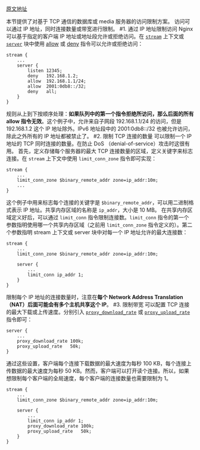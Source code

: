 [原文地址](https://www.nginx.com/resources/admin-guide/restricting-access-tcp/)

本节提供了对基于 TCP 通信的数据库或 media 服务器的访问限制方案。 访问可以通过 IP 地址，同时连接数量或带宽进行限制。
#1. 通过 IP 地址限制访问
Nginx 可以基于指定的客户端 IP 地址或地址段允许或拒绝访问。在 [`stream`](http://nginx.org/en/docs/stream/ngx_stream_core_module.html?&_ga=2.55100195.904408446.1519087829-413045118.1519087829#stream) 上下文或 [`server`](http://nginx.org/en/docs/stream/ngx_stream_core_module.html?&_ga=2.55100195.904408446.1519087829-413045118.1519087829#server) 块中使用 [allow](http://nginx.org/en/docs/stream/ngx_stream_access_module.html?&_ga=2.19933232.904408446.1519087829-413045118.1519087829#allow) 或 [deny](http://nginx.org/en/docs/stream/ngx_stream_access_module.html?&_ga=2.55100195.904408446.1519087829-413045118.1519087829#deny) 指令可以允许或拒绝访问：
```
stream {
    ...
    server {
        listen 12345;
        deny   192.168.1.2;
        allow  192.168.1.1/24;
        allow  2001:0db8::/32;
        deny   all;
    }
}
```
规则从上到下按顺序处理：**如果队列中的第一个指令拒绝所访问，那么后面的所有 allow 指令无效**。这个例子中，允许来自子网段 192.168.1.1/24 的访问，但是 192.168.1.2 这个 IP 地址除外。IPv6 地址段中的 2001:0db8::/32 也被允许访问，除此之外所有的 IP 地址都被禁止了。
#2. 限制 TCP 连接的数量
可以限制一个 IP 地址的 TCP 同时连接的数量。在防止 DoS （denial-of-service）攻击时这很有用。
首先，定义存储每个服务器的最大 TCP 连接数量的区域，定义关键字来标志连接。在 `stream` 上下文中使用 `limit_conn_zone` 指令即可实现：
```
stream {
    ...
    limit_conn_zone $binary_remote_addr zone=ip_addr:10m;
    ...
}
```
这个例子中用来标志每个连接的关键字是 `$binary_remote_addr`，可以用二进制格式表示 IP 地址。共享内存区域的名称是 `ip_addr`，大小是 10 MB。
在共享内存区域定义好后，可以通过 `limit_conn` 指令限制连接数。`limit_conn` 指令的第一个参数指明使用哪一个共享内存区域（之前用 `limit_conn_zone` 指令定义的）。第二个参数指明 stream 上下文或 server 块中对每一个 IP 地址允许的最大连接数：
```
stream {
    ...
    limit_conn_zone $binary_remote_addr zone=ip_addr:10m;

    server {
        ...
        limit_conn ip_addr 1;
    }
}
```
限制每个 IP 地址的连接数量时，注意在**每个 Network Address Translation （NAT）后面可能会有多个主机共享这个 IP**。
#3. 限制带宽
可以配置 TCP 连接的最大下载或上传速度。分别引入 [`proxy_download_rate`](http://nginx.org/en/docs/stream/ngx_stream_proxy_module.html?&_ga=2.87082640.904408446.1519087829-413045118.1519087829#proxy_download_rate) 或 [`proxy_upload_rate`](http://nginx.org/en/docs/stream/ngx_stream_proxy_module.html?&_ga=2.87082640.904408446.1519087829-413045118.1519087829#proxy_upload_rate)  指令即可：
```
server {
    ...
    proxy_download_rate 100k;
    proxy_upload_rate   50k;
}
```
通过这些设置，客户端每个连接下载数据的最大速度为每秒 100 KB，每个连接上传数据的最大速度为每秒 50 KB。然而，客户端可以打开读个连接。所以，如果想限制每个客户端的全局速度，每个客户端的连接数量也需要限制为 1。
```
stream {
    ...
    limit_conn_zone $binary_remote_addr zone=ip_addr:10m;

    server {
        ...
        limit_conn ip_addr 1;
        proxy_download_rate 100k;
        proxy_upload_rate   50k;
    }
}
```